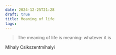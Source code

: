 ```yaml
---
date: 2024-12-25T21:28
draft: true
title: Meaning of life
tags:
---
```


> The meaning of life is meaning: whatever it is

Mihaly Csikszentmihalyi